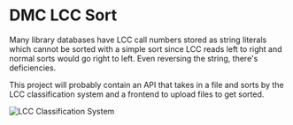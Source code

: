 # DMC LCC Sort
Many library databases have LCC call numbers stored as string literals which cannot be sorted with a simple sort since LCC reads left to right and normal sorts would go right to left. Even reversing the string, there's deficiencies.

This project will probably contain an API that takes in a file and sorts by the LCC classification system and a frontend to upload files to get sorted.

![LCC Classification System](https://upload.wikimedia.org/wikipedia/commons/thumb/2/2d/G%26G_LCC_Call_number.png/1599px-G%26G_LCC_Call_number.png)